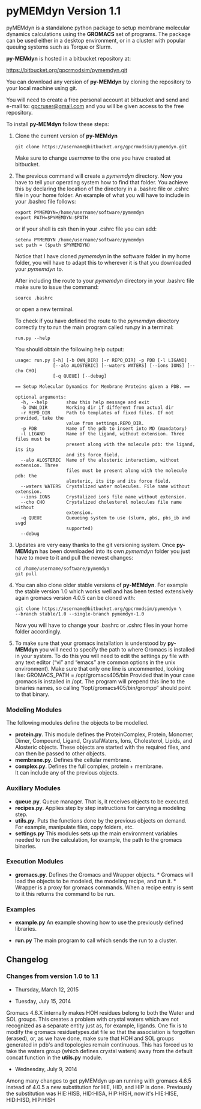 pyMEMdyn Version 1.1
================================================================================

pyMEMdyn is  a standalone python  package to setup  membrane molecular
dynamics  calculations  using the  **GROMACS**  set  of programs.  The
package can be  used either in a desktop environment,  or in a cluster
with popular queuing systems such as Torque or Slurm.


**py-MEMdyn** is hosted in a bitbucket repository at:

<https://bitbucket.org/gpcrmodsim/pymemdyn.git>

You can download any version of **py-MEMdyn** by cloning the repository
to your local machine using git.

You will need to create a free personal account at bitbucket and send
and e-mail to: [gpcruser@gmail.com](gpcruser@gmail.com) and you will be
given access to the free repository.

To install **py-MEMdyn** follow these steps:

1.  Clone the current version of **py-MEMdyn**

        git clone https://username@bitbucket.org/gpcrmodsim/pymemdyn.git

    Make sure to change *username* to the one you have created at
    bitbucket.

2.  The previous command will create a *pymemdyn* directory. Now you
    have to tell your operating system how to find that folder. You
    achieve this by declaring the location of the directory in a .bashrc
    file or .cshrc file in your home folder. An example of what you will
    have to include in your .bashrc file follows:

        export PYMEMDYN=/home/username/software/pymemdyn
        export PATH=$PYMEMDYN:$PATH

    or if your shell is csh then in your .cshrc file you can add:

        setenv PYMEMDYN /home/username/software/pymemdyn
        set path = ($path $PYMEMDYN)

    Notice that I have cloned *pymemdyn* in the software folder in my
    home folder, you will have to adapt this to wherever it is that you
    downloaded your *pymemdyn* to.

    After including the route to your *pymemdyn* directory in your
    .bashrc file make sure to issue the command:

        source .bashrc

    or open a new terminal.

    To check if you have defined the route to the *pymemdyn* directory
    correctly try to run the main program called run.py in a terminal:

        run.py --help

    You should obtain the following help output:

        usage: run.py [-h] [-b OWN_DIR] [-r REPO_DIR] -p PDB [-l LIGAND]
                      [--alo ALOSTERIC] [--waters WATERS] [--ions IONS] [--cho CHO]
                      [-q QUEUE] [--debug]

        == Setup Molecular Dynamics for Membrane Proteins given a PDB. ==

        optional arguments:
          -h, --help       show this help message and exit
          -b OWN_DIR       Working dir if different from actual dir
          -r REPO_DIR      Path to templates of fixed files. If not provided, take the
                           value from settings.REPO_DIR.
          -p PDB           Name of the pdb to insert into MD (mandatory)
          -l LIGAND        Name of the ligand, without extension. Three files must be
                           present along with the molecule pdb: the ligand, its itp
                           and its force field.
          --alo ALOSTERIC  Name of the alosteric interaction, without extension. Three
                           files must be present along with the molecule pdb: the
                           alosteric, its itp and its force field.
          --waters WATERS  Crystalized water molecules. File name without extension.
          --ions IONS      Crystalized ions file name without extension.
          --cho CHO        Crystalized cholesterol molecules file name without
                           extension.
          -q QUEUE         Queueing system to use (slurm, pbs, pbs_ib and svgd
                           supported)
          --debug

3.  Updates are very easy thanks to the git versioning system. Once
    **py-MEMdyn** has been downloaded into its own *pymemdyn* folder you
    just have to move to it and pull the newest changes:

        cd /home/username/software/pymemdyn
        git pull 

4.  You can also clone older stable versions of **py-MEMdyn**. For
    example the stable version 1.0 which works well and has been tested
    extensively again gromacs version 4.0.5 can be cloned with:

        git clone https://username@bitbucket.org/gpcrmodsim/pymemdyn \
        --branch stable/1.0 --single-branch pymemdyn-1.0

    Now you will have to change your .bashrc or .cshrc files in your
    home folder accordingly.

5.  To make sure that your gromacs installation is understood by
    **py-MEMdyn** you will need to specify the path to where Gromacs is
    installed in your system. To do this you will need to edit the
    settings.py file with any text editor (“vi” and “emacs” are common
    options in the unix environment). Make sure that only one line is
    uncommented, looking like: GROMACS\_PATH = /opt/gromacs405/bin
    Provided that in your case gromacs is installed in /opt. The program
    will prepend this line to the binaries names, so calling
    “/opt/gromacs405/bin/grompp” should point to that binary.


### Modeling Modules 

The following modules define the objects to be modelled.

- **protein.py**.  This module defines the ProteinComplex, Protein, Monomer,
Dimer, Compound, Ligand, CrystalWaters, Ions, Cholesterol, Lipids, 
and Alosteric objects. These  objects are  started with  the required files, 
and can then be passed  to other objects.   
- **membrane.py**. Defines the cellular membrane.  
- **complex.py**.  Defines the full complex, protein + membrane.   
  It can  include any  of the previous objects.

### Auxiliary Modules

- **queue.py**.   Queue  manager.  That  is,  it  receives  objects to  be
  executed.   
- **recipes.py**.   Applies  step by  step instructions  for  carrying a 
  modeling  step.  
- **utils.py**.  Puts the  functions done by the previous objects on demand.
  For example, manipulate files, copy  folders, etc.
- **settings.py** This modules sets up the main environment variables needed
  to run the calculation, for example, the path to the gromacs binaries.

### Execution Modules

- **gromacs.py**. Defines the Gromacs and Wrapper objects.  * Gromacs will
  load the  objects to be modeled,  the modeling recipe, and  run it.  *
  Wrapper is a  proxy for gromacs commands. When a  recipe entry is sent
  to it this returns the command to be run.

### Examples

- **example.py**  An example  showing how  to use  the  previously defined
  libraries.

- **run.py** The main program to call which sends the run to a cluster.


Changelog
--------------------------------------------------------------------------------

### Changes from version 1.0 to 1.1

- Thursday, March 12, 2015



- Tuesday, July 15, 2014

Gromacs 4.6.X internally makes HOH residues belong to both the Water and SOL groups.
This creates a problem with crystal waters which are not recognized as a separate
entity just as, for example, ligands. One fix is to modify the gromacs 
residuetypes.dat file so that the association is forgotten (erased), or, as we 
have done, make sure that HOH and SOL groups generated in pdb's and topologies 
remain continuous. This has forced us to take the waters 
group (which defines crystal waters)  away from the default concat function in 
the **utils.py** module.

- Wednesday, July 9, 2014

Among many changes to get pyMEMdyn up an running with gromacs 4.6.5 instead of
4.0.5 a new substitution for HIE, HID, and HIP is done. Previously the 
substitution was HIE:HISB, HID:HISA, HIP:HISH, now it's HIE:HISE, HID:HISD,
HIP:HISH